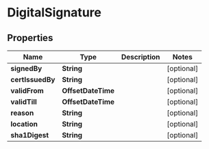 

# DigitalSignature


## Properties

Name | Type | Description | Notes
------------ | ------------- | ------------- | -------------
**signedBy** | **String** |  |  [optional]
**certIssuedBy** | **String** |  |  [optional]
**validFrom** | **OffsetDateTime** |  |  [optional]
**validTill** | **OffsetDateTime** |  |  [optional]
**reason** | **String** |  |  [optional]
**location** | **String** |  |  [optional]
**sha1Digest** | **String** |  |  [optional]



